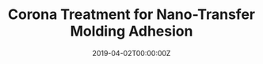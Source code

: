 ---
title: "Corona Treatment for Nano-Transfer Molding Adhesion"
authors:
- Deagen, M.
- Chan, E.P.
- Schadler, L.S.
- Ullal, C.K.

#author_notes:
date: "2019-04-02T00:00:00Z"
doi: "10.1021/acsapm.9b00028"

# Publication type.
# Legend: 0 = Uncategorized; 1 = Conference paper; 2 = Journal article;
# 3 = Preprint / Working Paper; 4 = Report; 5 = Book; 6 = Book section;
# 7 = Thesis; 8 = Patent
publication_types: ["2"]

# Publication name and optional abbreviated publication name.
publication: "*ACS Applied Polymer Materials*, **1**, 997-1005"

---